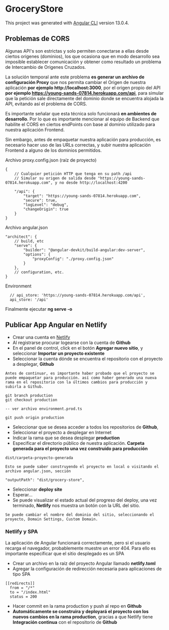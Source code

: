 # GroceryStore

This project was generated with [Angular CLI](https://github.com/angular/angular-cli) version 13.0.4.

## Problemas de CORS

Algunas API's son estrictas y solo permiten conectarse a ellas desde ciertos origenes (dominios), los que ocasiona que en modo desarrollo sea imposible establecer comunicación y obtener como resultado un problema de Intercambio de Origenes Cruzados.

La solución temporal ante este problema **es generar un archivo de configuración Proxy** que nos permita cambiar el Origen de nuestra aplicación **por ejemplo http://localhost:3000**, por el origen propio del API **por ejemplo https://young-sands-07814.herokuapp.com/api**, para simular que la petición sale directamente del dominio donde se encuentra alojada la API, evitando así el problema de CORS.

Es importante señalar que esta técnica solo funcionará **en ambientes de desarrollo**. Por lo que es importante mencionar al equipo de Backend que habilite el CORS en ciertos endPoints con base al dominio utilizado para nuestra aplicación Frontend. 

Sin embargo, antes de empaquetar nuestra aplicación para producción, es necesario hacer uso de las URLs correctas, y subir nuestra aplicación Frontend a alguno de los dominios permitidos. 

Archivo proxy.config.json (raíz de proyecto)
```
{
    // Cualquier petición HTTP que tenga en su path /api
    // Simular su origen de salida desde "https://young-sands-07814.herokuapp.com", y no desde http://localhost:4200

    "/api": {
        "target": "https://young-sands-07814.herokuapp.com",
        "secure": true,
        "logLevel": "debug",
        "changeOrigin": true
    }
}
```

Archivo angular.json
```
"architect": {
    // build, etc
    "serve": {
        "builder": "@angular-devkit/build-angular:dev-server",
        "options": {
            "proxyConfig": "./proxy.config.json"
        }
    },
    // configuration, etc.   
}
```

Environment

```
  // api_store: 'https://young-sands-07814.herokuapp.com/api',
  api_store: '/api'

```

Finalmente ejecutar **ng serve -o**

## Publicar App Angular en Netlify

- Crear una cuenta en [Netlify](https://www.netlify.com/)
- Al registrarse procurar logearse con la cuenta de **Github**
- En el panel de control, click en el botón **Agregar nuevo sitio**, y seleccionar **Importar un proyecto existente**
- Seleccionar la cuenta dónde se encuentra el repositorio con el proyecto a desplegar, **Github**

```
Antes de continuar, es importante haber probado que el proyecto se puede empaquetar para producción. así como haber generado una nueva rama en el repositorio con la últimos cambios para producción y subirla a Github.

git branch production
git checkout production

-- ver archivo environment.prod.ts

git push origin production
```

- Seleccionar que se desea acceder a todos los repositorios de **Github**,
- Seleccionar el proyecto a desplegar en Internet
- Indicar la rama que se desea desplegar **production**
- Especificar el directorio público de nuestra aplicación. **Carpeta generada para el proyecto una vez construido para producción**

```
dist/carpeta-proyecto-generada

Esto se puede saber construyendo el proyecto en local o visitando el archivo angular.json, sección

"outputPath": "dist/grocery-store",
```

- Seleccionar **deploy site**
- Esperar...
- Se puede visualizar el estado actual del progreso del deploy, una vez terminado, **Netlify** nos muestra un botón con la URL del sitio.

```
Se puede cambiar el nombre del dominio del sitio, seleccionando el proyecto, Domain Settings, Custom Domain. 
```

### Netlify y SPA

La aplicación de Angular funcionará correctamente, pero si el usuario recarga el navegador, probablemente muestre un error 404. Para ello es importante especificar que el sitio desplegado es un SPA

- Crear un archivo en la raíz del proyecto Angular llamado **netlify.toml**
- Agregar la configuración de redirección necesaria para aplicaciones de tipo SPA
```
[[redirects]]
  from = "/*"
  to = "/index.html"
  status = 200
```
- Hacer commit en la rama production y push al repo en **Github**
- **Automáticamente se construira y deployará el proyecto con los nuevos cambios en la rama production**, gracias a que Netlify tiene **Integración continua** con el repositorio de **Github**

